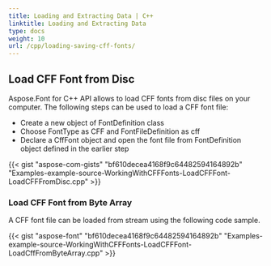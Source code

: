 ```yaml
---
title: Loading and Extracting Data | C++
linktitle: Loading and Extracting Data
type: docs
weight: 10
url: /cpp/loading-saving-cff-fonts/
---
```

## **Load CFF Font from Disc**
Aspose.Font for C++ API allows to load CFF fonts from disc files on your computer. The following steps can be used to load a CFF font file:
 * Create a new object of FontDefinition class
 * Choose FontType as CFF and FontFileDefinition as cff
 * Declare a CffFont object and open the font file from FontDefinition object defined in the earlier step

{{< gist "aspose-com-gists" "bf610decea4168f9c64482594164892b" "Examples-example-source-WorkingWithCFFFonts-LoadCFFFont-LoadCFFFromDisc.cpp" >}}

### **Load CFF Font from Byte Array**
A CFF font file can be loaded from stream using the following code sample.

{{< gist "aspose-font" "bf610decea4168f9c64482594164892b" "Examples-example-source-WorkingWithCFFFonts-LoadCFFFont-LoadCffFromByteArray.cpp" >}}
